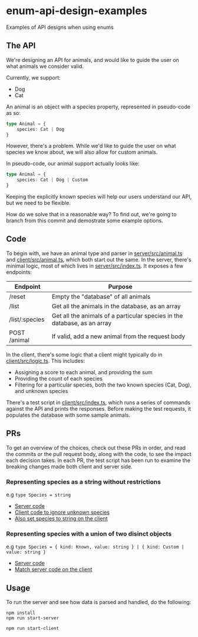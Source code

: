 # enum-api-design-examples
Examples of API designs when using enums

## The API

We're designing an API for animals, and would like to guide the user on what animals we consider valid.

Currently, we support:
- Dog
- Cat

An animal is an object with a species property, represented in pseudo-code as so:

```typescript
type Animal = {
    species: Cat | Dog
}
```

However, there's a problem. While we'd like to guide the user on what species we know about, we will also allow for custom animals.

In pseudo-code, our animal support actually looks like:

```typescript
type Animal = {
    species: Cat | Dog | Custom
}
```

Keeping the explicitly known species will help our users understand our API, but we need to be flexible.

How do we solve that in a reasonable way? To find out, we're going to branch from this commit and demostrate some example options.

## Code

To begin with, we have an animal type and parser in [server/src/animal.ts](server/src/animal.ts) and [client/src/animal.ts](client/src/animal.ts), which both start out the same.
In the server, there's minimal logic, most of which lives in [server/src/index.ts](server/src/index.ts). It exposes a few endpoints:

| Endpoint | Purpose |
| -------- | ------- |
| /reset   | Empty the "database" of all animals |
| /list    | Get all the animals in the database, as an array |
| /list/:species | Get all the animals of a particular species in the database, as an array |
| POST /animal | If valid, add a new animal from the request body |

In the client, there's some logic that a client might typically do in [client/src/logic.ts](client/src/logic.ts). This includes:

- Assigning a score to each animal, and providing the sum
- Providing the count of each species
- Filtering for a particular species, both the two known species (Cat, Dog), and unknown species

There's a test script in [client/src/index.ts](client/src/index.ts), which runs a series of commands against the API and prints the responses. Before making the test requests, it populates the database with some sample animals.

## PRs

To get an overview of the choices, check out these PRs in order, and read the commits or the pull request body, along with the code, to see the impact each decision takes. In each PR, the test script has been run to examine the breaking changes made both client and server side.

### Representing species as a string without restrictions

e.g `type Species = string`

- [Server code](https://github.com/eeue56/enum-api-design-examples/pull/1)
- [Client code to ignore unknown species](https://github.com/eeue56/enum-api-design-examples/pull/2)
- [Also set species to string on the client](https://github.com/eeue56/enum-api-design-examples/pull/3)

### Representing species with a union of two disinct objects

e.g `type Species = { kind: Known, value: string } | { kind: Custom | value: string }`

- [Server code](https://github.com/eeue56/enum-api-design-examples/pull/4)
- [Match server code on the client](https://github.com/eeue56/enum-api-design-examples/pull/5)

## Usage

To run the server and see how data is parsed and handled, do the following:

```
npm install
npm run start-server

npm run start-client
```
